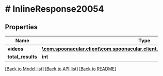 # # InlineResponse20054

## Properties

Name | Type | Description | Notes
------------ | ------------- | ------------- | -------------
**videos** | [**\com.spoonacular.client\com.spoonacular.client.model\InlineResponse20054Videos[]**](InlineResponse20054Videos.md) |  | 
**total_results** | **int** |  | 

[[Back to Model list]](../../README.md#documentation-for-models) [[Back to API list]](../../README.md#documentation-for-api-endpoints) [[Back to README]](../../README.md)


